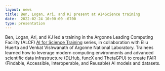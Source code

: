```yaml
---
layout: news
title: Ben, Logan, Ari, and KJ present at AI4Science training
date:  2022-02-24 10:00:00 -0700
type: presentation
---
```


Ben, Logan, Ari, and KJ led a training in the Argonne Leading Computing Facility (ALCF) [AI for Science Training](https://www.alcf.anl.gov/alcf-ai-science-training-series) series, in collaboration with Eliu Huerta and Venkat Vishwanath of Argonne National Laboratory. Trainees learned how to leverage modern computing environments and advanced scientific data infrastructure (DLHub, funcX and ThetaGPU) to create FAIR (Findable, Accessible, Interoperable, and Reusable) AI models and datasets.